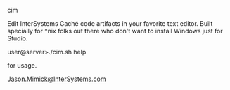 cim

Edit InterSystems Caché code artifacts in your favorite text editor.
Built specially for *nix folks out there who don't want to install Windows
just for Studio.

user@server>./cim.sh help

for usage.

Jason.Mimick@InterSystems.com

